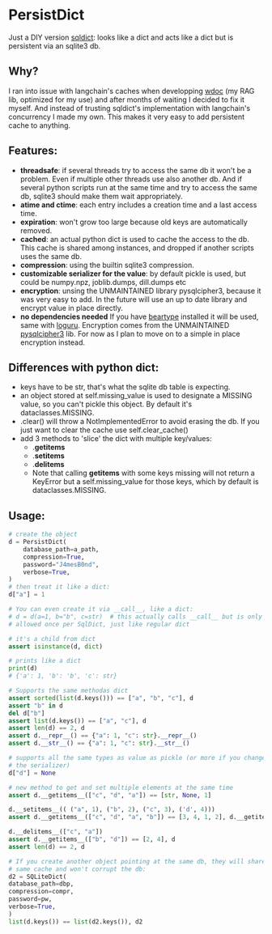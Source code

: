 # PersistDict

Just a DIY version [sqldict](https://github.com/piskvorky/sqlitedict): looks like a dict and acts like a dict but is persistent via an sqlite3 db.

## Why?

I ran into issue with langchain's caches when developping [wdoc](https://github.com/thiswillbeyourgithub/WDoc) (my RAG lib, optimized for my use) and after months of waiting I decided to fix it myself. And instead of trusting sqldict's implementation with langchain's concurrency I made my own.
This makes it very easy to add persistent cache to anything.

## Features:
- **threadsafe**: if several threads try to access the same db it won't be a
  problem. Even if multiple other threads use also another db. And if
  several python scripts run at the same time and try to access the same
  db, sqlite3 should make them wait appropriately.
- **atime and ctime**: each entry includes a creation time and a last access time.
- **expiration**: won't grow too large because old keys are automatically removed.
- **cached**: an actual python dict is used to cache the access to the db.
  This cache is shared among instances, and dropped if another scripts uses
  the same db.
- **compression**: using the builtin sqlite3 compression.
- **customizable serializer for the value**: by default pickle is used, but could
  be numpy.npz, joblib.dumps, dill.dumps etc
- **encryption**: unsing the UNMAINTAINED library pysqlcipher3, because it was
  very easy to add. In the future will use an up to date library and encrypt
  value in place directly.
- **no dependencies needed** If you have [beartype](https://github.com/beartype/beartype/) installed it will be used, same with [loguru](https://loguru.readthedocs.io/). Encryption comes from the UNMAINTAINED [pysqlcipher3](https://github.com/rigglemania/pysqlcipher3) lib. For now as I plan to move on to a simple in
place encryption instead.

## Differences with python dict:
- keys have to be str, that's what the sqlite db table is expecting.
- an object stored at self.missing_value is used to designate a MISSING value,
  so you can't pickle this object. By default it's dataclasses.MISSING.
- .clear() will throw a NotImplementedError to avoid erasing the db. If you
  just want to clear the cache use self.clear_cache()
- add 3 methods to 'slice' the dict with multiple key/values:
    * .__getitems__
    * .__setitems__
    * .__delitems__
    - Note that calling __getitems__ with some keys missing will not return
      a KeyError but a self.missing_value for those keys, which by default is
      dataclasses.MISSING.


## Usage:
``` python
# create the object
d = PersistDict(
    database_path=a_path,
    compression=True,
    password="J4mesB0nd",
    verbose=True,
)
# then treat it like a dict:
d["a"] = 1

# You can even create it via __call__, like a dict:
# d = d(a=1, b="b", c=str)  # this actually calls __call__ but is only
# allowed once per SqlDict, just like regular dict

# it's a child from dict
assert isinstance(d, dict)

# prints like a dict
print(d)
# {'a': 1, 'b': 'b', 'c': str}

# Supports the same methodas dict
assert sorted(list(d.keys())) == ["a", "b", "c"], d
assert "b" in d
del d["b"]
assert list(d.keys()) == ["a", "c"], d
assert len(d) == 2, d
assert d.__repr__() == {"a": 1, "c": str}.__repr__()
assert d.__str__() == {"a": 1, "c": str}.__str__()

# supports all the same types as value as pickle (or more if you change
# the serializer)
d["d"] = None

# new method to get and set multiple elements at the same time
assert d.__getitems__(["c", "d", "a"]) == [str, None, 1]

d.__setitems__(( ("a", 1), ("b", 2), ("c", 3), ('d', 4)))
assert d.__getitems__(["c", "d", "a", "b"]) == [3, 4, 1, 2], d.__getitems__(["c", "d", "a", "b"])

d.__delitems__(["c", "a"])
assert d.__getitems__(["b", "d"]) == [2, 4], d
assert len(d) == 2, d

# If you create another object pointing at the same db, they will share the
# same cache and won't corrupt the db:
d2 = SQLiteDict(
database_path=dbp,
compression=compr,
password=pw,
verbose=True,
)
list(d.keys()) == list(d2.keys()), d2
```
